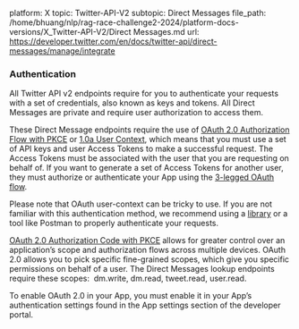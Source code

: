 platform: X
topic: Twitter-API-V2
subtopic: Direct Messages
file_path: /home/bhuang/nlp/rag-race-challenge2-2024/platform-docs-versions/X_Twitter-API-V2/Direct Messages.md
url: https://developer.twitter.com/en/docs/twitter-api/direct-messages/manage/integrate


### Authentication

All Twitter API v2 endpoints require for you to authenticate your requests with a set of credentials, also known as keys and tokens. All Direct Messages are private and require user authorization to access them. 

These Direct Message endpoints require the use of [OAuth 2.0 Authorization Flow with PKCE](https://developer.twitter.com/en/docs/twitter-api/tweets/manage-tweets/integrate#authentication) or [1.0a User Context](https://developer.twitter.com/en/docs/authentication/oauth-1-0a), which means that you must use a set of API keys and user Access Tokens to make a successful request. The Access Tokens must be associated with the user that you are requesting on behalf of. If you want to generate a set of Access Tokens for another user, they must authorize or authenticate your App using the [3-legged OAuth flow](https://developer.twitter.com/en/docs/authentication/oauth-1-0a/obtaining-user-access-tokens).

Please note that OAuth user-context can be tricky to use. If you are not familiar with this authentication method, we recommend using a [library](https://developer.twitter.com/en/docs/twitter-api/tools-and-libraries) or a tool like Postman to properly authenticate your requests. 

[OAuth 2.0 Authorization Code with PKCE](https://developer.twitter.com/en/docs/authentication/oauth-2-0/authorization-code) allows for greater control over an application’s scope and authorization flows across multiple devices. OAuth 2.0 allows you to pick specific fine-grained scopes, which give you specific permissions on behalf of a user. The Direct Messages lookup endpoints require these scopes:  dm.write, dm.read, tweet.read, user.read.

To enable OAuth 2.0 in your App, you must enable it in your App’s authentication settings found in the App settings section of the developer portal.